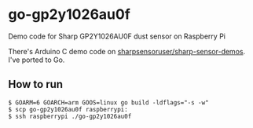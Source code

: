 # go-gp2y1026au0f
Demo code for Sharp GP2Y1026AU0F dust sensor on Raspberry Pi

There's Arduino C demo code on [sharpsensoruser/sharp\-sensor\-demos](https://github.com/sharpsensoruser/sharp-sensor-demos/tree/master/sharp_gp2y1026au0f_demo). I've ported to Go.

## How to run

```
$ GOARM=6 GOARCH=arm GOOS=linux go build -ldflags="-s -w"
$ scp go-gp2y1026au0f raspberrypi:
$ ssh raspberrypi ./go-gp2y1026au0f
```
